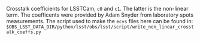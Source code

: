 Crosstalk coefficients for LSSTCam, `c0` and `c1`. The latter is the non-linear term. 
The coefficents were provided by Adam Snyder from laboratory spots measurements. 
The script used to make the `ecvs` files here can be found in:
`$OBS_LSST_DATA_DIR/python/lsst/obs/lsst/script/write_non_linear_crosstalk_coeffs.py`
